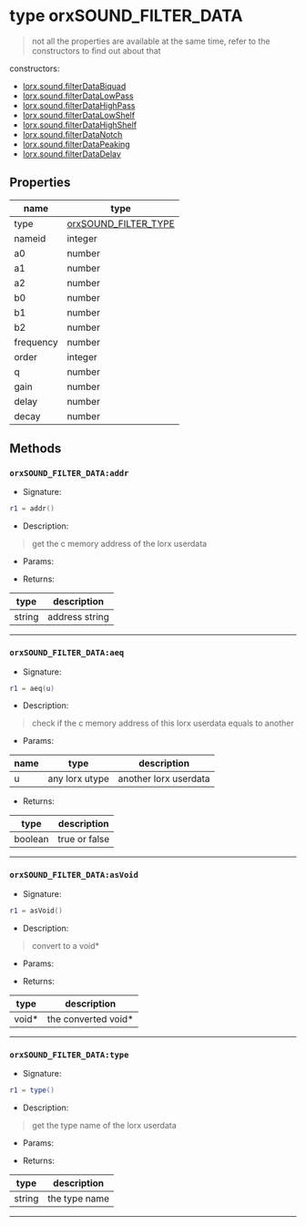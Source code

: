 # type orxSOUND_FILTER_DATA

> not all the properties are available at the same time, refer to the constructors to find out about that

constructors:

* [lorx.sound.filterDataBiquad](../modules/sound.md#filterdatabiquad)
* [lorx.sound.filterDataLowPass](../modules/sound.md#filterdatalowpass)
* [lorx.sound.filterDataHighPass](../modules/sound.md#filterdatahighpass)
* [lorx.sound.filterDataLowShelf](../modules/sound.md#filterdatalowshelf)
* [lorx.sound.filterDataHighShelf](../modules/sound.md#filterdatahighshelf)
* [lorx.sound.filterDataNotch](../modules/sound.md#filterdatanotch)
* [lorx.sound.filterDataPeaking](../modules/sound.md#filterdatapeaking)
* [lorx.sound.filterDataDelay](../modules/sound.md#filterdatadelay)

## Properties

name | type 
--- | --- 
type | [orxSOUND_FILTER_TYPE](../enums.md#orxsound_filter_type) 
nameid | integer
a0 | number
a1 | number
a2 | number
b0 | number
b1 | number
b2 | number
frequency | number
order | integer
q | number
gain | number
delay | number
decay | number

## Methods

### **`orxSOUND_FILTER_DATA:addr`**

* Signature:

```lua
r1 = addr()
```

* Description:

> get the c memory address of the lorx userdata

* Params:

* Returns:

type | description 
--- | ---
string | address string

---

### **`orxSOUND_FILTER_DATA:aeq`**

* Signature:

```lua
r1 = aeq(u)
```

* Description:

> check if the c memory address of this lorx userdata equals to another

* Params:

name | type | description 
--- | --- | ---
u | any lorx utype | another lorx userdata

* Returns:

type | description 
--- | ---
boolean | true or false

---

### **`orxSOUND_FILTER_DATA:asVoid`**

* Signature:

```lua
r1 = asVoid()
```

* Description:

> convert to a void\*

* Params:

* Returns:

type | description 
--- | ---
void\* | the converted void\*

---

### **`orxSOUND_FILTER_DATA:type`**

* Signature:

```lua
r1 = type()
```

* Description:

> get the type name of the lorx userdata

* Params:

* Returns:

type | description 
--- | ---
string | the type name

---

